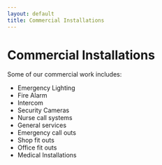 ```yaml
---
layout: default
title: Commercial Installations
---
```

# Commercial Installations

Some of our commercial work includes:

- Emergency Lighting
- Fire Alarm
- Intercom
- Security Cameras
- Nurse call systems
- General services
- Emergency call outs
- Shop fit outs
- Office fit outs
- Medical Installations
